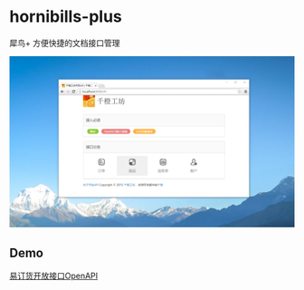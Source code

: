# hornibills-plus
犀鸟+ 方便快捷的文档接口管理

![](https://raw.githubusercontent.com/iqiancheng/hornibills-plus/doc/images/preview-001.png)

## Demo
[易️订货开放接口OpenAPI](http://wiki.dinghuo123.com)

